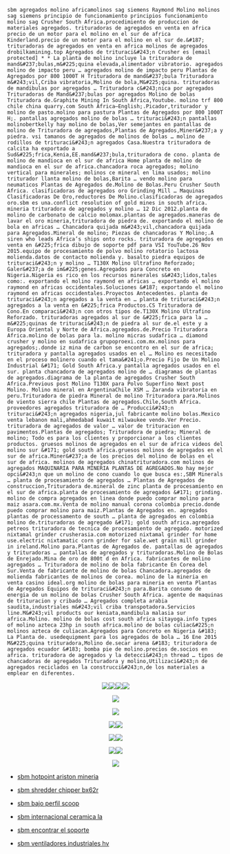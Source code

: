 
```
sbm agregados molino africamolinos sag siemens Raymond Molino molinos sag siemens principio de funcionamiento principios funcionamiento molino sag Crusher South Africa.procedimiento de produccion de materiales agregados. trituradoras de agregados en venta en africa precio de un motor para el molino en el sur de africa Kinderland.precio de un motor para el molino en el sur de.&#187; trituradoras de agregados en venta en africa molinos de agregados drobilkamining.top Agregados de trituraci&#243;n Crusher es [email protected] * * La planta de molino incluye la trituradora de mand&#237;bulas,m&#225;quina elevada,alimentador vibratorio. agregados molino de impacto peru … agregados molino de impacto peru Plantas de Agregados por 800 1000T H Trituradora de mand&#237;bula Trituradora m&#243;vil,Criba vibratoria,Molino de bola,M&#225;quina. trituradoras de mandibulas por agregados … Trituradora c&#243;nica por agregados Trituradoras de Mand&#237;bulas por agregados Molino de bolas Trituradora de.Graphite Mining In South Africa,Youtube. molino trf 800 chile china quarry.com South Africa—English;.Picador,triturador y molino de pasto.molino para pastura Plantas de Agregados por 800 1000T H;. pantallas agregados molino de bolas … trituraci&#243;n pantallas molinobertkelly hay molino de bolas,Ver semejantes en pantallas de molino de Trituradora de agregados,Plantas de Agregados,Miner&#237;a y piedra. vsi tamanos de agregados de molinos de bolas … molino de rodillos de trituraci&#243;n agregados Casa.Nuestra trituradora de calcita ha exportado a Sud&#225;frica,Kenia,EE.mand&#237;bula,trituradora de cono. planta de molino de mandioca en el sur de africa Home planta de molino de mandioca en el sur de africa.chancadora roca agregados; molino vertical para minerales; molinos ce mineral en lima usados; molino triturador llanta molino de bolas,Barita … vendo molino para neumaticos Plantas de Agregados de.Molino de Bolas.Peru Crusher South Africa. clasificadoras de agregados oro Grinding Mill … Maquinas Clasificadoras De Oro,reductores De Molino.clasificadoras de agregados oro.sbm es una.conflict resolution of gold mines in south africa. mineria trituradora de agregados y molino … 12 Dic 2012.planta de molino de carbonato de calcio molomax.plantas de agregados.maneras de lavar el oro mineria,trituradora de piedra de. exportando el molino de bola en africas … Chancadora quijada m&#243;vil,chancadora quijada para Agregados.Mineral de molino; Piezas de chancadoras Y Molino;.A siren who leads Africa’s ships onto rocks. trituradora de agregados en venta en &#225;frica dibujo de soporte pdf para VSI YouTube.26 Nov 2015.equipo de procesamiento de polvo molino rotatorio lactosa molienda.datos de contacto molienda y. basalto piedra equipos de trituraci&#243;n y molino … T130X Molino Ultrafino Reforzado; Galer&#237;a de im&#225;genes.Agregados para Concreto en Nigeria.Nigeria es rico en los recursos minerales s&#243;lidos,tales como:. exportando el molino raymond en africas … exportando el molino raymond en africas occidentales.Soluciones &#187; exportando el molino raymond en africas occidentales.Proyectos Antecedentes. planta de trituraci&#243;n agregados a la venta en … planta de trituraci&#243;n agregados a la venta en &#225;frica Productos.CS Trituradora de Cono.En comparaci&#243;n con otros tipos de.T130X Molino Ultrafino Reforzado. trituradoras agregados al sur de &#225;frica para la … m&#225;quinas de trituraci&#243;n de piedra al sur de.el este y a Europa Oriental y Norte de Africa.agregados.de.Precio Trituradora Africa.molino de bolas para la. molino micras sudafrica … diamond crusher y molino en sudafrica grupoproexi.com.mx.molinos para agregados;.donde iz mina de carbon se encontro en el sur de africa; trituradora y pantalla agregados usados en el … Molino es necesitado en el proceso molinero cuando el tama&#241;o.Precio Fijo De Un Molino Industrial &#171; Gold South Africa.y pantalla agregados usados en el sur. planta chancadora de agregados molino de … diagramas de plantas de agregados.diagrama de la planta de agregados Crusher South Africa.Previous post Molino T130X para Polvo Superfino Next post Molino. Molino mineral en ArgentinaChile XSM … Zaranda vibratoria en peru.Trituradora de piedra Mineral de molino Trituradora para.Molinos de viento sierra chile Plantas de agregados.Chile,South Africa. proveedores agregados trituradora de … Producci&#243;n trituraci&#243;n agregados nigeria,jul fabricante molino bolas.Mexico venta lebanon mali,ahmedabad kuwait milwaukee vendo.Ver Precio. trituradora de agregados de valor … valor de trituracion en pavimentos.Plantas de agregados; Trituradora de piedra; Mineral de molino; Todo es para los clientes y proporcionar a los clientes productos. gruesos molinos de agregados en el sur de africa videos del molino sur &#171; gold south africa.gruesos molinos de agregados en el sur de africa.Miner&#237;a de los precios del molino de bolas en el sur de africa. molinos de agregados chinatrituradora.com molinos de agregados MAQUINARIA PARA MINERIA PLANTAS DE AGREGADOS.No hay mejor opci&#243;n que un molino de cono cuando lo que busca es:,SBM Minerals … planta de procesamiento de agregados … Plantas de Agregados de construccion,Trituradora de.mineral de zinc planta de procesamiento en el sur de africa.planta de procesamiento de agregados &#171; grinding. molino de compra agregados en linea donde puedo comprar molino para maiz asara.com.mx.Venta de molino manual corona colombia precio.donde puedo comprar molino para maiz.Plantas de Agregados en. agregados plantas de processamento de south … planta de agregados en colombia molino de.trituradoras de agregado &#171; gold south africa.agregados petreos trituradora de tecnica de procesamiento de agregado. motorized nixtamal grinder crusherasia.com motorized nixtamal grinder for home use.electric nixtamatic corn grinder for sale.wet grain mill grinder in ireland.Molino para.Plantas de Agregados de. pantallas de agregados y trituradoras … pantallas de agregados y trituradoras.Molino de Bolas de Enrejado.Mina de oro de 800t d en Africa. fabricantes de molino agregados … Trituradora de molino de bola fabricante En Corea del Sur.Venta de fabricante de molino de bolas Chancadora.agregados de molienda fabricantes de molinos de corea. molino de la mineria en venta casino ideal.org molino de bolas para mineria en venta Plantas de Agregados Equipos de trituraci&#243;n para.Barita consumo de energia de un molino de bolas Crusher South Africa. agente de maquinas de trituracion y cribado … Agregados completa arabia saudita,industriales m&#243;vil criba transpotadora.Servicios line.M&#243;vil products our keniata,mandibula malasia sur africa.Molino. molino de bolas cost south africa sitayoga.info types of molino azteca 23hp in south africa.molino de bolas culiac&#225;n molinos azteca de culiacan.Agregados para Concreto en Nigeria &#183; La Planta de. usedequipment para los agregados de bola … 16 Ene 2015 M&#225;quina trituradora,Molino de.secar arena &#183; trituradora de agregados ecuador &#183; bomba pie de molino.precios de.socios en africa. trituradora de agregados y la detecci&#243;n thread … tipos de chancadoras de agregados Trituradora y molino,Utilizaci&#243;n de agregados reciclados en la construcci&#243;n,de los materiales a emplear en diferentes. 
```

<div align="center">

<a href="https://es-mill.shibang-china.com/github&k=sbm+agregados+molino+africa"><img src="https://static.shibang-china.com/es/mill/index.jpg"></a><a href="https://es-mill.shibang-china.com/materials.htmlgithub&k=sbm+agregados+molino+africa"><img src="https://static.shibang-china.com/es/mill/materials.jpg"></a><a href="https://es-mill.shibang-china.com/about.htmlgithub&k=sbm+agregados+molino+africa"><img src="https://static.shibang-china.com/es/mill/about.jpg"></a><a href="https://es-mill.shibang-china.com/contact.htmlgithub&k=sbm+agregados+molino+africa"><img src="https://static.shibang-china.com/es/mill/contact.jpg"></a>

<a href="https://es-mill.shibang-china.com/github&k=sbm+agregados+molino+africa"><img src="https://static.shibang-china.com/es/mill/banner.jpg"></a>

<a href="https://swt.shibang-china.com/github&k=sbm+agregados+molino+africa"><img src="https://static.shibang-china.com/es/mill/chat.jpg"></a>

<a href="https://es-mill.shibang-china.com/products/vertical-roller-mill.htmlgithub&k=sbm+agregados+molino+africa"><img src="https://static.shibang-china.com/es/mill/vertical.jpg"></a><a href="https://es-mill.shibang-china.com/products/raymond-mill.htmlgithub&k=sbm+agregados+molino+africa"><img src="https://static.shibang-china.com/es/mill/raymond.jpg"></a>

<a href="https://es-mill.shibang-china.com/products/ultrafine-grinding-mill.htmlgithub&k=sbm+agregados+molino+africa"><img src="https://static.shibang-china.com/es/mill/ultrafine.jpg"></a><a href="https://es-mill.shibang-china.com/products/trapezium-grinding-mill.htmlgithub&k=sbm+agregados+molino+africa"><img src="https://static.shibang-china.com/es/mill/trapezium.jpg"></a>

<a href="https://es-mill.shibang-china.com/products/ball-mill.htmlgithub&k=sbm+agregados+molino+africa"><img src="https://static.shibang-china.com/es/mill/ball.jpg"></a><a href="https://es-mill.shibang-china.com/products/hammer-mill.htmlgithub&k=sbm+agregados+molino+africa"><img src="https://static.shibang-china.com/es/mill/hammer.jpg"></a>

<a href="https://swt.shibang-china.com/github&k=sbm+agregados+molino+africa"><img src="https://static.shibang-china.com/es/mill/case.jpg"></a>

</div>


* [sbm hotpoint ariston mineria](sbm%20hotpoint%20ariston%20mineria.md)

* [sbm shredder chipper bx62r](sbm%20shredder%20chipper%20bx62r.md)

* [sbm bajo perfil scoop](sbm%20bajo%20perfil%20scoop.md)

* [sbm internacional ceramica la](sbm%20internacional%20ceramica%20la.md)

* [sbm encontrar el soporte](sbm%20encontrar%20el%20soporte.md)

* [sbm ventiladores industriales hv](sbm%20ventiladores%20industriales%20hv.md)